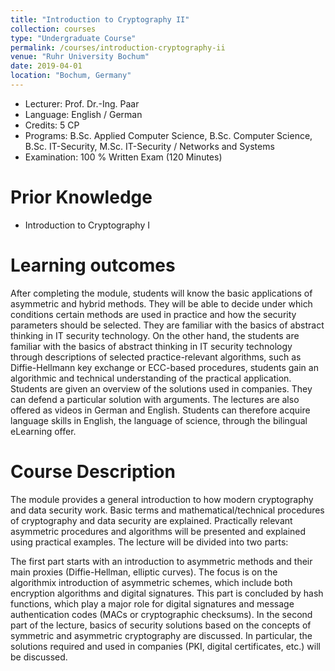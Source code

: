 ```yaml
---
title: "Introduction to Cryptography II"
collection: courses
type: "Undergraduate Course"
permalink: /courses/introduction-cryptography-ii
venue: "Ruhr University Bochum"
date: 2019-04-01
location: "Bochum, Germany"
---
```


* Lecturer: Prof. Dr.-Ing. Paar
* Language: English / German
* Credits: 5 CP
* Programs: B.Sc. Applied Computer Science, B.Sc. Computer Science, B.Sc. IT-Security, M.Sc. IT-Security / Networks and Systems
* Examination: 100 % Written Exam (120 Minutes)

Prior Knowledge
=====

* Introduction to Cryptography I

Learning outcomes
=====

After completing the module, students will know the basic applications of asymmetric and hybrid methods. 
They will be able to decide under which conditions certain methods are used in practice and how the security parameters should be selected. 
They are familiar with the basics of abstract thinking in IT security technology. 
On the other hand, the students are familiar with the basics of abstract thinking in IT security technology through descriptions of selected practice-relevant algorithms, such as Diffie-Hellmann key exchange or ECC-based procedures, students gain an algorithmic and technical understanding of the practical application. 
Students are given an overview of the solutions used in companies.
They can defend a particular solution with arguments. 
The lectures are also offered as videos in German and English. 
Students can therefore acquire language skills in English, the language of science, through the bilingual eLearning offer.


Course Description
======

The module provides a general introduction to how modern cryptography and data security work.
Basic terms and mathematical/technical procedures of cryptography and data security are explained.
Practically relevant asymmetric procedures and algorithms will be presented and explained using practical examples.
The lecture will be divided into two parts:

The first part starts with an introduction to asymmetric methods and their main proxies (Diffie-Hellman, elliptic curves).
The focus is on the algorithmix introduction of asymmetric schemes, which include both encryption algorithms and digital signatures.
This part is concluded by hash functions, which play a major role for digital signatures and message authentication codes (MACs or cryptographic checksums).
In the second part of the lecture, basics of security solutions based on the concepts of symmetric and asymmetric cryptography are discussed.
In particular, the solutions required and used in companies (PKI, digital certificates, etc.) will be discussed.
